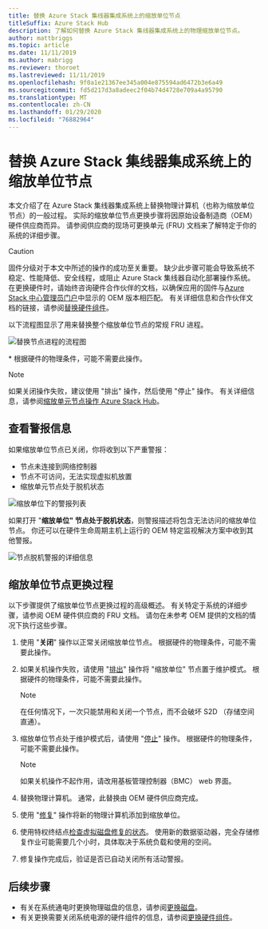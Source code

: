 ```yaml
---
title: 替换 Azure Stack 集线器集成系统上的缩放单位节点
titleSuffix: Azure Stack Hub
description: 了解如何替换 Azure Stack 集线器集成系统上的物理缩放单位节点。
author: mattbriggs
ms.topic: article
ms.date: 11/11/2019
ms.author: mabrigg
ms.reviewer: thoroet
ms.lastreviewed: 11/11/2019
ms.openlocfilehash: 9f0a1e21367ee345a004e875594ad6472b3e6a49
ms.sourcegitcommit: fd5d217d3a8adeec2f04b74d4728e709a4a95790
ms.translationtype: MT
ms.contentlocale: zh-CN
ms.lasthandoff: 01/29/2020
ms.locfileid: "76882964"
---
```

# <a name="replace-a-scale-unit-node-on-an-azure-stack-hub-integrated-system"></a>替换 Azure Stack 集线器集成系统上的缩放单位节点

本文介绍了在 Azure Stack 集线器集成系统上替换物理计算机（也称为缩放单位节点）的一般过程。 实际的缩放单位节点更换步骤将因原始设备制造商（OEM）硬件供应商而异。 请参阅供应商的现场可更换单元 (FRU) 文档来了解特定于你的系统的详细步骤。

> [!CAUTION]  
> 固件分级对于本文中所述的操作的成功至关重要。 缺少此步骤可能会导致系统不稳定、性能降低、安全线程，或阻止 Azure Stack 集线器自动化部署操作系统。 在更换硬件时，请始终咨询硬件合作伙伴的文档，以确保应用的固件与[Azure Stack 中心管理员门户](azure-stack-updates.md)中显示的 OEM 版本相匹配。 有关详细信息和合作伙伴文档的链接，请参阅[替换硬件组件](azure-stack-replace-component.md)。

以下流程图显示了用来替换整个缩放单位节点的常规 FRU 进程。

![替换节点进程的流程图](media/azure-stack-replace-node/replacenodeflow.png)

\* 根据硬件的物理条件，可能不需要此操作。

> [!Note]  
> 如果关闭操作失败，建议使用 "排出" 操作，然后使用 "停止" 操作。 有关详细信息，请参阅[缩放单元节点操作 Azure Stack Hub](https://docs.microsoft.com/azure-stack/operator/azure-stack-node-actions)。

## <a name="review-alert-information"></a>查看警报信息

如果缩放单位节点已关闭，你将收到以下严重警报：

- 节点未连接到网络控制器
- 节点不可访问，无法实现虚拟机放置
- 缩放单元节点处于脱机状态

![缩放单位下的警报列表](media/azure-stack-replace-node/nodedownalerts.png)

如果打开 "**缩放单位" 节点处于脱机状态**，则警报描述将包含无法访问的缩放单位节点。 你还可以在硬件生命周期主机上运行的 OEM 特定监视解决方案中收到其他警报。

![节点脱机警报的详细信息](media/azure-stack-replace-node/nodeoffline.png)

## <a name="scale-unit-node-replacement-process"></a>缩放单位节点更换过程

以下步骤提供了缩放单位节点更换过程的高级概述。 有关特定于系统的详细步骤，请参阅 OEM 硬件供应商的 FRU 文档。 请勿在未参考 OEM 提供的文档的情况下执行这些步骤。

1. 使用 "**关闭**" 操作以正常关闭缩放单位节点。 根据硬件的物理条件，可能不需要此操作。

2. 如果关机操作失败，请使用 "[排出](azure-stack-node-actions.md#drain)" 操作将 "缩放单位" 节点置于维护模式。 根据硬件的物理条件，可能不需要此操作。

   > [!NOTE]  
   > 在任何情况下，一次只能禁用和关闭一个节点，而不会破坏 S2D （存储空间直通）。

3. 缩放单位节点处于维护模式后，请使用 "[停止](azure-stack-node-actions.md#stop)" 操作。 根据硬件的物理条件，可能不需要此操作。

   > [!NOTE]  
   > 如果关机操作不起作用，请改用基板管理控制器（BMC） web 界面。

4. 替换物理计算机。 通常，此替换由 OEM 硬件供应商完成。
5. 使用 "[修复](azure-stack-node-actions.md#repair)" 操作将新的物理计算机添加到缩放单位。
6. 使用特权终结点[检查虚拟磁盘修复的状态](azure-stack-replace-disk.md#check-the-status-of-virtual-disk-repair-using-the-privileged-endpoint)。 使用新的数据驱动器，完全存储修复作业可能需要几个小时，具体取决于系统负载和使用的空间。
7. 修复操作完成后，验证是否已自动关闭所有活动警报。

## <a name="next-steps"></a>后续步骤

- 有关在系统通电时更换物理磁盘的信息，请参阅[更换磁盘](azure-stack-replace-disk.md)。 
- 有关更换需要关闭系统电源的硬件组件的信息，请参阅[更换硬件组件](azure-stack-replace-component.md)。
